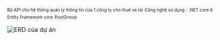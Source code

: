 <!DOCTYPE html>
<html lang="en">
<head>
    <meta charset="UTF-8">
    <meta name="viewport" content="width=device-width, initial-scale=1.0">
    <title>Vehicle Rental Management System </title>
</head>
<body>
    <span style="font-size: 10px;">Bộ API cho hệ thống quản lý thông tin của 1 công ty cho thuê xe tải</span>
   <span style="font-size: 10px;">Công nghệ sử dụng :</span>
   <span style="font-size: 10px;">.NET core 6</span>
   <span style="font-size: 10px;">Entity Framework core</span>
   <span style="font-size: 10px;">PostGresql</span>


</body>
</html>

![ERD của dự án](https://github.com/thangndtitf/ImageResource/blob/main/VRMS_ERD.png)



